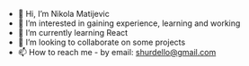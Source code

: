 - 👋 Hi, I’m Nikola Matijevic
- 👀 I’m interested in gaining experience, learning and working
- 🌱 I’m currently learning React
- 💞️ I’m looking to collaborate on some projects
- 📫 How to reach me  - by email: shurdello@gmail.com

<!---
Shurdello/Shurdello is a ✨ special ✨ repository because its `README.md` (this file) appears on your GitHub profile.
You can click the Preview link to take a look at your changes.
--->
